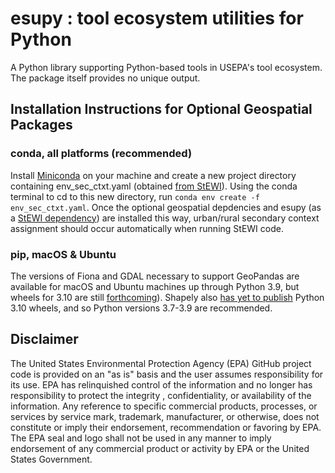 # **esupy** : tool **e**co**s**ystem **u**tilities for Python

A Python library supporting Python-based tools in USEPA's tool ecosystem. The package itself provides no unique output.


## Installation Instructions for Optional Geospatial Packages

### conda, all platforms (recommended)
Install [Miniconda](https://docs.conda.io/en/latest/miniconda.html) on your machine and create a new project directory containing env_sec_ctxt.yaml (obtained [from StEWI](https://github.com/USEPA/standardizedinventories/blob/e36902c3d1b23423381cd43c3bc8ac016a8219bb/env_sec_ctxt.yaml)).
Using the conda terminal to cd to this new directory, run `conda env create -f env_sec_ctxt.yaml`.
Once the optional geospatial depdencies and esupy (as a [StEWI dependency](https://github.com/USEPA/standardizedinventories/blob/master/setup.py)) are installed this way, urban/rural secondary context assignment should occur automatically when running StEWI code.

### pip, macOS & Ubuntu
The versions of Fiona and GDAL necessary to support GeoPandas are available for macOS and Ubuntu machines up through Python 3.9, but wheels for 3.10 are still [forthcoming](https://github.com/geopandas/geopandas/issues/2212)).
Shapely also [has yet to publish](https://github.com/shapely/shapely/issues/1215) Python 3.10 wheels, and so Python versions 3.7-3.9 are recommended.


## Disclaimer

The United States Environmental Protection Agency (EPA) GitHub project code is provided on an "as is" basis
and the user assumes responsibility for its use.  EPA has relinquished control of the information and no longer
has responsibility to protect the integrity , confidentiality, or availability of the information.  Any
reference to specific commercial products, processes, or services by service mark, trademark, manufacturer,
or otherwise, does not constitute or imply their endorsement, recommendation or favoring by EPA.  The EPA seal
and logo shall not be used in any manner to imply endorsement of any commercial product or activity by EPA or
the United States Government.

 
